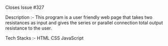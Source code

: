 Closes Issue #327

Description :-
This program is a user friendly web page that takes two resistances as input and gives the series or parallel connection total output resistance to the user.

Tech Stacks :-
HTML
CSS
JavaScript
